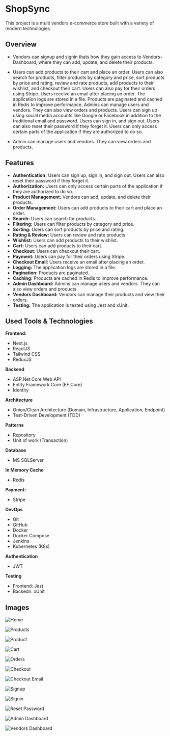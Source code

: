 # ShopSync

This project is a multi vendors e-commerce store built with a variety of modern technologies.

## Overview

- Vendors can signup and signin thats how they gain access to Vendors-Dashboard, where they can add, update, and delete their products.

- Users can add products to their cart and place an order. Users can also search for products, filter products by category and price, sort products by price and rating, review and rate products, add products to their wishlist, and checkout their cart. Users can also pay for their orders using Stripe. Users receive an email after placing an order. The application logs are stored in a file. Products are paginated and cached in Redis to improve performance. Admins can manage users and vendors. They can also view orders and products. Users can sign up using social media accounts like Google or Facebook in addition to the traditional email and password.
  Users can sign in, and sign out. Users can also reset their password if they forget it. Users can only access certain parts of the application if they are authorized to do so.

- Admin can manage users and vendors. They can view orders and products.

## Features

- **Authentication:** Users can sign up, sign in, and sign out. Users can also reset their password if they forget it.
- **Authorization:** Users can only access certain parts of the application if they are authorized to do so.
- **Product Management:** Vendors can add, update, and delete their products.
- **Order Management:** Users can add products to their cart and place an order.
- **Search:** Users can search for products.
- **Filtering:** Users can filter products by category and price.
- **Sorting:** Users can sort products by price and rating.
- **Rating & Review:** Users can review and rate products.
- **Wishlist:** Users can add products to their wishlist.
- **Cart:** Users can add products to their cart.
- **Checkout:** Users can checkout their cart.
- **Payment:** Users can pay for their orders using Stripe.
- **Checkout Email:** Users receive an email after placing an order.
- **Logging:** The application logs are stored in a file.
- **Pagination:** Products are paginated.
- **Caching:** Products are cached in Redis to improve performance.
- **Admin Dashboard:** Admins can manage users and vendors. They can also view orders and products.
- **Vendors Dashboard:** Vendors can manage their products and view their orders.
- **Testing:** The application is tested using Jest and xUnit.

## Used Tools & Technologies

**Frontend:**

- Next.js
- ReactJS
- Tailwind CSS
- ReduxJS

**Backend**

- ASP.Net Core Web API
- Entity Framework Core (EF Core)
- Identity

**Architecture**

- Onion/Clean Architecture (Domain, Infrastructure, Application, Endpoint)
- Test-Driven Development (TDD)

**Patterns**

- Repository
- Unit of work (Transaction)

**Database**

- MS SQLServer

**In Memory Cache**

- Redis

**Payment:**

- Stripe

**DevOps**

- Git
- GitHub
- Docker
- Docker Compose
- Jenkins
- Kubernetes (K8s)

**Authentication**

- JWT

**Testing**

- Frontend: Jest
- Backedn: xUnit

## Images

![Home](https://user-images.githubusercontent.com/56729873/134768073-3e3e3e3e-3e3e-3e3e-3e3e-3e3e3e3e3e3e.png)

![Products](https://user-images.githubusercontent.com/56729873/134768076-3e3e3e3e-3e3e-3e3e-3e3e-3e3e3e3e3e3e.png)

![Product](https://user-images.githubusercontent.com/56729873/134768076-3e3e3e3e-3e3e-3e3e-3e3e-3e3e3e3e3e3e.png)

![Cart](https://user-images.githubusercontent.com/56729873/134768077-3e3e3e3e-3e3e-3e3e-3e3e-3e3e3e3e3e3e.png)

![Orders](https://user-images.githubusercontent.com/56729873/134768078-3e3e3e3e-3e3e-3e3e-3e3e-3e3e3e3e3e3e.png)

![Checkout](https://user-images.githubusercontent.com/56729873/134768078-3e3e3e3e-3e3e-3e3e-3e3e-3e3e3e3e3e3e.png)

![Checkout Email](https://user-images.githubusercontent.com/56729873/134768079-3e3e3e3e-3e3e-3e3e-3e3e-3e3e3e3e3e3e.png)

![Signup](https://user-images.githubusercontent.com/56729873/134768079-3e3e3e3e-3e3e-3e3e-3e3e-3e3e3e3e3e3e.png)

![Signin](https://user-images.githubusercontent.com/56729873/134768079-3e3e3e3e-3e3e-3e3e-3e3e-3e3e3e3e3e3e.png)

![Reset Password](https://user-images.githubusercontent.com/56729873/134768079-3e3e3e3e-3e3e-3e3e-3e3e-3e3e3e3e3e3e.png)

![Admin Dashboard](https://user-images.githubusercontent.com/56729873/134768079-3e3e3e3e-3e3e-3e3e-3e3e-3e3e3e3e3e3e.png)

![Vendors Dashboard](https://user-images.githubusercontent.com/56729873/134768080-3e3e3e3e-3e3e-3e3e-3e3e-3e3e3e3e3e3e.png)
